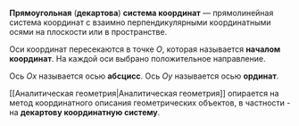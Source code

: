 **Прямоугольная** (**декартова**) **система координат** — прямолинейная система координат с взаимно перпендикулярными координатными осями на плоскости или в пространстве.

Оси координат пересекаются в точке $O$, которая называется **началом координат**. На каждой оси выбрано положительное направление.

Ось $Ox$ называется осью **абсцисс**. Ось $Oy$ называется осью **ординат**.

[[Аналитическая геометрия|Аналитическая геометрия]] опирается на метод координатного описания геометрических объектов, в частности - на **декартову координатную систему**.